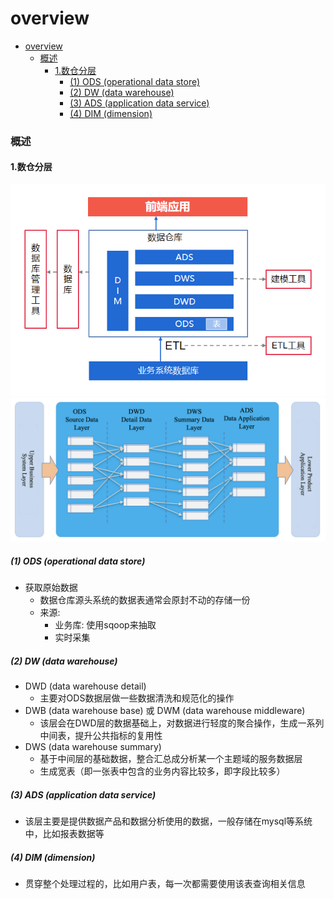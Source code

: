 # overview


<!-- @import "[TOC]" {cmd="toc" depthFrom=1 depthTo=6 orderedList=false} -->

<!-- code_chunk_output -->

- [overview](#overview)
    - [概述](#概述)
      - [1.数仓分层](#1数仓分层)
        - [(1) ODS (operational data store)](#1-ods-operational-data-store)
        - [(2) DW (data warehouse)](#2-dw-data-warehouse)
        - [(3) ADS (application data service)](#3-ads-application-data-service)
        - [(4) DIM (dimension)](#4-dim-dimension)

<!-- /code_chunk_output -->


### 概述

#### 1.数仓分层
![](./imgs/overview_04.png)
![](./imgs/overview_03.png)

##### (1) ODS (operational data store)
* 获取原始数据
    * 数据仓库源头系统的数据表通常会原封不动的存储一份
    * 来源:
        * 业务库: 使用sqoop来抽取
        * 实时采集

##### (2) DW (data warehouse) 
* DWD (data warehouse detail)
    * 主要对ODS数据层做一些数据清洗和规范化的操作
* DWB (data warehouse base) 或 DWM (data warehouse middleware)
    * 该层会在DWD层的数据基础上，对数据进行轻度的聚合操作，生成一系列中间表，提升公共指标的复用性
* DWS (data warehouse summary)
    * 基于中间层的基础数据，整合汇总成分析某一个主题域的服务数据层
    * 生成宽表（即一张表中包含的业务内容比较多，即字段比较多）

##### (3) ADS (application data service)
* 该层主要是提供数据产品和数据分析使用的数据，一般存储在mysql等系统中，比如报表数据等

##### (4) DIM (dimension)
* 贯穿整个处理过程的，比如用户表，每一次都需要使用该表查询相关信息
